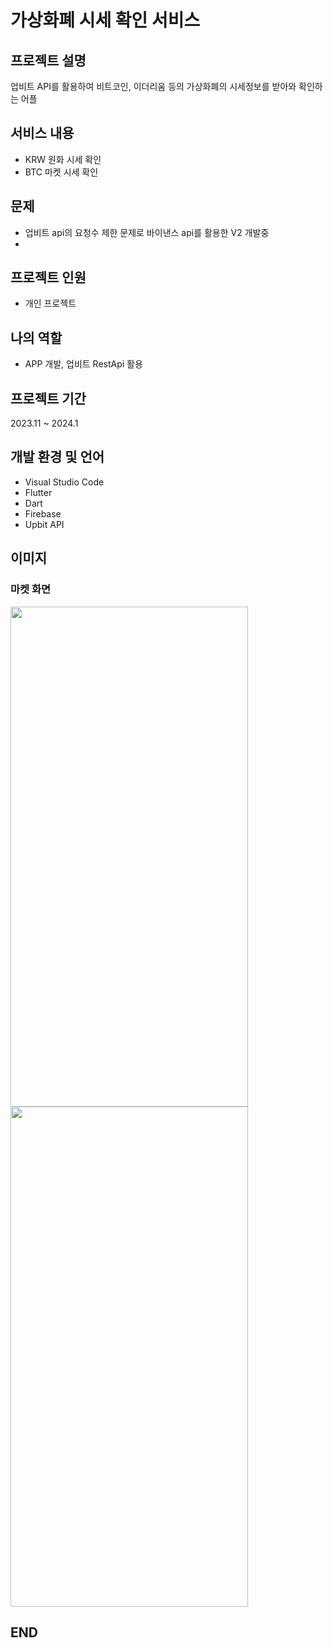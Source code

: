 # 가상화폐 시세 확인 서비스
## 프로젝트 설명
업비트 API를 활용하여 비트코인, 이더리움 등의 가상화폐의 시세정보를 받아와 확인하는 어플


## 서비스 내용
- KRW 원화 시세 확인
- BTC 마켓 시세 확인

## 문제
- 업비트 api의 요청수 제한 문제로 바이낸스 api를 활용한 V2 개발중
- 
## 프로젝트 인원
- 개인 프로젝트

## 나의 역할
- APP 개발, 업비트 RestApi 활용

## 프로젝트 기간
2023.11 ~ 2024.1

## 개발 환경 및 언어
- Visual Studio Code
- Flutter
- Dart
- Firebase
- Upbit API
  
## 이미지
### 마켓 화면
<img src="https://github.com/jongwon-kr/BitProject/assets/76871947/471dcc8d-eb7c-4fcf-8458-27b9db521ff8" width="380" height="800"/>
<img src="https://github.com/jongwon-kr/BitProject/assets/76871947/92d2c472-cd2c-46ee-8a97-fb502ab661c2" width="380" height="800"/>

## END
